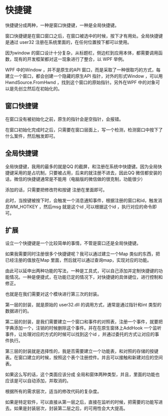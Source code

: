 # 快捷键

快捷键分成两种，一种是窗口快捷键，一种是全局快捷键。

窗口快捷键是在窗口窗口之后，在窗口被选中的时候，按下才有用处。全局快捷键是通过 user32 注册在系统里面的，在任何位置按下都可以使用。



因为window 的窗口设计十分复杂，从标题栏，侧边栏到应用本体，都需要调用函数，现有的开发框架都对这一现象进行了整合，以 WPF 举例。

WPF 中的Window ，并不是原生的API 窗口，而是采取了一种很取巧的方式，每建立一个窗口，都会创建一个隐藏的原生API 指针，对外的形式Window ，可以用HwndSource.FromHwnd  ，找到这个窗口的原始指针。另外在WPF 中的对象可以是先创立然后在初始化的。

## 窗口快捷键

在窗口没有被初始化之前，原生的指针会是空指针，会报错。

在窗口初始化完成时之后，只需要在窗口层面上，写一个检测，检测窗口中按下了什么案件，然后触发即可。

## 全局快捷键

全局快捷键，我用的最多的就是QQ 的截屏，和注册在系统中快捷键。因为全局快捷键采用的是占坑制，只要被占用，后来的就注册不进去，因此QQ 微信都安装的话，微信的快捷键通常是不能用（电脑版的微信做的很克制，功能很少）

添加的话，只需要把修改符和按键 注册在里面即可。

此时，当按键被按下时，会触发一个消息通知事件，根据注册的窗口和id，触发消息WM_HOTKEY ，然后msg 就是这个id ,可以根据这个id ，执行对应的命令即可。

## 扩展

设立一个快捷键是一个比较简单的事情，不管是窗口还是全局快捷键。

如果我需要同时注册很多个快捷键呢？我可以通过建立一个Map 类似的东西，把已经注册的值放在Map 里面，然后就可以通过查询map，实现对应的功能。

由此可以延申出两种功能的写法，一种是工具式，可以自己添加并定制快捷键的功能情况。一种是便捷式，在功能已定的情况下，对快捷键的具体键位，进行控制和修正。

 也就是在我们需要对这个模块进行第三次的封装。

第一层的封装，就是原始的 user32.dll 的调用方式，通常是通过指针和int 类型的数据进行的。

第二层的封装，是我们需要建立一个窗口和事件的对照表，注册一个事件，就要把字典添加一个，注销的时候删除这个事件。并在在原生窗体上AddHook 一个监听事件，让处理对应的方式的时候可以找到这个id ，并通过委托的方式让对应的事件执行。

第三层的封装就是选择性的，我是否需要建立一个功能表，和对照的存储的按键表。在窗口建立的时候，按照这个表个注册控件。并且可以接触和新建对应的空间表。

如果这么写的话，这个类面应该分成  全局和窗体两种类型，并且，里面的功能也应该是可以自动添加，并取消的。

根据所有的需求层次，适当的修改代码的复杂度。 

如果是特定软件，可以直接从第一层之后，直接在监听的时候，把需要的功能写进去。如果是封装层次，封装第二层之后，的可用性会大大提高。



 



